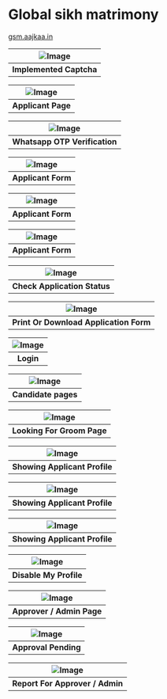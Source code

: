 # Global sikh matrimony
<a href="https://gsm.aajkaa.in/" target="_blank">gsm.aajkaa.in</a>


| ![Image](https://github.com/jay-badgujar/assets-for-projects/blob/main/gsm/1.png) |
|:--:|
| **Implemented Captcha** |

| ![Image](https://github.com/jay-badgujar/assets-for-projects/blob/main/gsm/2.png) |
|:--:|
| **Applicant Page** |

| ![Image](https://github.com/jay-badgujar/assets-for-projects/blob/main/gsm/3.png) |
|:--:|
| **Whatsapp OTP Verification** |



| ![Image](https://github.com/jay-badgujar/assets-for-projects/blob/main/gsm/4.png) |
|:--:|
| **Applicant Form** |

| ![Image](https://github.com/jay-badgujar/assets-for-projects/blob/main/gsm/5.png) |
|:--:|
| **Applicant Form** |

| ![Image](https://github.com/jay-badgujar/assets-for-projects/blob/main/gsm/6.png) |
|:--:|
| **Applicant Form** |



| ![Image](https://github.com/jay-badgujar/assets-for-projects/blob/main/gsm/7.png) |
|:--:|
| **Check Application Status** |

| ![Image](https://github.com/jay-badgujar/assets-for-projects/blob/main/gsm/8.png) |
|:--:|
| **Print Or Download Application Form** |

| ![Image](https://github.com/jay-badgujar/assets-for-projects/blob/main/gsm/9.png) |
|:--:|
| **Login** |




| ![Image](https://github.com/jay-badgujar/assets-for-projects/blob/main/gsm/10.png) |
|:--:|
| **Candidate pages** |

| ![Image](https://github.com/jay-badgujar/assets-for-projects/blob/main/gsm/11.png) |
|:--:|
| **Looking For Groom Page** |

| ![Image](https://github.com/jay-badgujar/assets-for-projects/blob/main/gsm/12.png) |
|:--:|
| **Showing Applicant Profile** |



| ![Image](https://github.com/jay-badgujar/assets-for-projects/blob/main/gsm/13.png) |
|:--:|
| **Showing Applicant Profile** |

| ![Image](https://github.com/jay-badgujar/assets-for-projects/blob/main/gsm/14.png) |
|:--:|
| **Showing Applicant Profile** |

| ![Image](https://github.com/jay-badgujar/assets-for-projects/blob/main/gsm/15.png) |
|:--:|
| **Disable My Profile** |


| ![Image](https://github.com/jay-badgujar/assets-for-projects/blob/main/gsm/16.png) |
|:--:|
| **Approver / Admin Page** |

| ![Image](https://github.com/jay-badgujar/assets-for-projects/blob/main/gsm/17.png) |
|:--:|
| **Approval Pending** |


| ![Image](https://github.com/jay-badgujar/assets-for-projects/blob/main/gsm/18.png) |
|:--:|
| **Report For Approver / Admin** |
